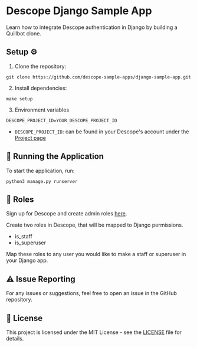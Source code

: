 # Descope Django Sample App

Learn how to integrate Descope authentication in Django by building a Quillbot clone. 

## Setup ⚙️

1. Clone the repository:

```
git clone https://github.com/descope-sample-apps/django-sample-app.git
```

2. Install dependencies:

```
make setup
```

3. Environment variables

```
DESCOPE_PROJECT_ID=YOUR_DESCOPE_PROJECT_ID
```

- ```DESCOPE_PROJECT_ID```: can be found in your Descope's account under the [Project page](https://app.descope.com/settings/project)

## 🔮 Running the Application 

To start the application, run:

```
python3 manage.py runserver
```

## 🥷 Roles  

Sign up for Descope and create admin roles [here](https://app.descope.com/authorization).

Create two roles in Descope, that will be mapped to Django permissions.
- is_staff
- is_superuser

Map these roles to any user you would like to make a staff or superuser in your Django app.

## ⚠️ Issue Reporting

For any issues or suggestions, feel free to open an issue in the GitHub repository.

## 📜 License

This project is licensed under the MIT License - see the [LICENSE](LICENSE) file for details.
